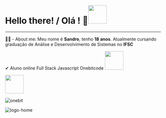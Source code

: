 <h1>Hello there! / Olá ! 🤖<img src="https://media0.giphy.com/media/KGMzZvWa5su2O5LCVR/giphy.gif?cid=6c09b952c4tyhm22a1wiatx00j3997ldr1ivm17vw50eze1m&rid=giphy.gif&ct=s" width="60px"></h1>
<hr>
<p>👨‍💻 - About me: Meu nome é <b>Sandro</b>, tenho <b>18 anos</b>. Atualmente cursando graduação de Análise e Desenvolvimento de Sistemas no <b>IFSC</b></p>
<p>✔ Aluno online Full Stack Javascript Onebitcode  <a href="https://onebitcode.com/lp/"><img src='https://user-images.githubusercontent.com/93799829/186506703-2e4a55f9-a751-4589-a7d0-4b4d5bc91fc1.gif' width="60px"></a></p><a href="https://onebitcode.com/lp/"><img src='https://user-images.githubusercontent.com/93799829/186506703-2e4a55f9-a751-4589-a7d0-4b4d5bc91fc1.gif' width="60px"></a>


![onebit](https://user-images.githubusercontent.com/93799829/186506428-dcb637d1-be7f-4690-b6f7-c8816c3e8fc0.png)

![logo-home](https://user-images.githubusercontent.com/93799829/186506703-2e4a55f9-a751-4589-a7d0-4b4d5bc91fc1.gif)
